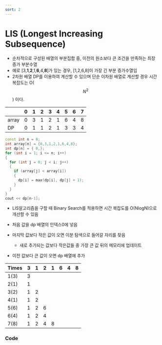 ```yaml
---
sort: 2
---
```


# LIS (Longest Increasing Subsequence)

* 순차적으로 구성된 배열의 부분집합 중, 이전의 원소보다 큰 조건을 만족하는 최장 증가 부분수열
* 예로 [3,**1**,**2**,1,**6**,4,**8**]가 있는 경우, [1,2,6,8]이 가장 긴 부분 증가수열임
* 2차원 배열 DP를 이용하여 계산할 수 있으며 단순 이차원 배열로 계산할 경우 시간 복잡도는 O($$N^2$$) 이다.

|       | 0    | 1    | 2    | 3    | 4    | 5    | 6    | 7    |
| ----- | ---- | ---- | ---- | ---- | ---- | ---- | ---- | ---- |
| array | 0    | 3    | 1    | 2    | 1    | 6    | 4    | 8    |
| DP    | 0    | 1    | 1    | 2    | 1    | 3    | 3    | 4    |

```c++
const int n = 8;
int array[n] = {0,3,1,2,1,6,4,8};
int dp[n] = { 0,};
for (int i = 1; i <= n; i++)
{
  for (int j = 0; j < i; j++)
  {
    if (array[j] < array[i])
    {
      dp[i] = max(dp[i], dp[j] + 1);
    }
  }
}
cout << dp[n-1];
```



* LIS알고리즘을 구할 때 Binary Search를 적용하면 시간 복잡도를 O(NlogN)으로 개선할 수 있음



* 처음 값을 dp 배열의 인덱스0에 넣음
* 마지막 값보다 작은 값이 오면 이분 탐색으로 들어갈 자리를 찾음
  * 새로 추가되는 값보다 작은값들 중 가장 큰 값 뒤의 메모리에 업데이트 
* 이전 값보다 큰 값이 오면 dp 배열에 추가

| Times | 3    | 1    | 2    | 1    | 6    | 4    | 8    |
| ----- | ---- | ---- | ---- | ---- | ---- | ---- | ---- |
| 1(3)  | 3    |      |      |      |      |      |      |
| 2(1)  | 1    |      |      |      |      |      |      |
| 3(2)  | 1    | 2    |      |      |      |      |      |
| 4(1)  | 1    | 2    |      |      |      |      |      |
| 5(6)  | 1    | 2    | 6    |      |      |      |      |
| 6(4)  | 1    | 2    | 4    |      |      |      |      |
| 7(8)  | 1    | 2    | 4    | 8    |      |      |      |



### Code



```c++
```





